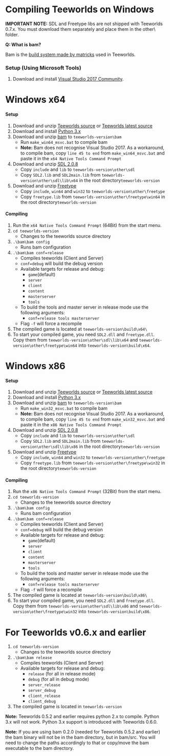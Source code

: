 # Compiling Teeworlds on Windows

**IMPORTANT NOTE:** SDL and Freetype libs are not shipped with Teeworlds 0.7.x. You must download them separately and place them in the other\ folder.

**Q: What is bam?**

Bam is the [build system made by matricks](http://matricks.github.io/bam/) used in Teeworlds.

### Setup (Using Microsoft Tools)
1. Download and install [Visual Studio 2017 Community](https://visualstudio.microsoft.com/de/downloads/).


# Windows x64 
#### Setup
1. Download and unzip [Teeworlds source](https://github.com/teeworlds/teeworlds/releases) or [Teeworlds latest source](https://github.com/teeworlds/teeworlds/archive/master.zip)
2. Download and install [Python 3.x](https://www.python.org/download/)
3. Download and unzip [bam](https://github.com/matricks/bam/archive/v0.5.1.zip) to `teeworlds-version\bam`
    - Run `make_win64_msvc.bat` to compile bam
    - **Note:** Bam does not recognise Visual Studio 2017. As a workaround, to compile bam, copy `line 45 to end` from `make_win64_msvc.bat` and paste it in the `x64 Native Tools Command Prompt`
4. Download and unzip [SDL 2.0.8](https://www.libsdl.org/release/SDL2-devel-2.0.8-VC.zip)
    - Copy `include` and `lib` to `teeworlds-version\other\sdl`
    - Copy `SDL2.lib` and `SDL2main.lib` from `teeworlds-version\other\sdl\lib\x64` in the root directory`teeworlds-version`
5. Download and unzip [Freetype](https://codeload.github.com/ubawurinna/freetype-windows-binaries/zip/master)
    - Copy `include`, `win64` and `win32` to `teeworlds-version\other\freetype`
    - Copy `freetype.lib` from `teeworlds-version\other\freetype\win64` in the root directory`teeworlds-version`


#### Compiling
1. Run the `x64 Native Tools Command Prompt` (64Bit) from the start menu.
2. `cd teeworlds-version`
    - Changes to the teeworlds source directory
3. `.\bam\bam config`
    - Runs bam configuration
4. `.\bam\bam conf=release`
    - Compiles teeworlds (Client and Server)
    - `conf=debug` will build the debug version
    - Available targets for release and debug:
        - `game`(default)
        - `server`
        - `client`
        - `content`
        - `masterserver`
        - `tools`
    - To build the tools and master server in release mode use the following arguments:
        - `conf=release tools masterserver`
    - Flag `-f` will force a recompile
5. The compiled game is located at `teeworlds-version\build\x64\`
6. To start your compiled game, you need `SDL2.dll` and `freetype.dll`. Copy them from `teeworlds-version\other\sdl\lib\x64` and `teeworlds-version\other\freetype\win64` into `teeworlds-version\build\x64`.


# Windows x86 
#### Setup
1. Download and unzip [Teeworlds source](https://github.com/teeworlds/teeworlds/releases) or [Teeworlds latest source](https://github.com/teeworlds/teeworlds/archive/master.zip)
2. Download and install [Python 3.x](https://www.python.org/download/)
3. Download and unzip [bam](https://github.com/matricks/bam/archive/v0.5.1.zip) to `teeworlds-version\bam`
    - Run `make_win32_msvc.bat` to compile bam
    - **Note:** Bam does not recognise Visual Studio 2017. As a workaround, to compile bam, copy `line 45 to end` from `make_win32_msvc.bat` and paste it in the `x86 Native Tools Command Prompt`
4. Download and unzip [SDL 2.0.8](https://www.libsdl.org/release/SDL2-devel-2.0.8-VC.zip)
    - Copy `include` and `lib` to `teeworlds-version\other\sdl`
    - Copy `SDL2.lib` and `SDL2main.lib` from `teeworlds-version\other\sdl\lib\x86` in the root directory`teeworlds-version`
5. Download and unzip [Freetype](https://codeload.github.com/ubawurinna/freetype-windows-binaries/zip/master)
    - Copy `include`, `win64` and `win32` to `teeworlds-version\other\freetype`
    - Copy `freetype.lib` from `teeworlds-version\other\freetype\win32` in the root directory`teeworlds-version`


#### Compiling
1. Run the `x86 Native Tools Command Prompt` (32Bit) from the start menu.
2. `cd teeworlds-version`
    - Changes to the teeworlds source directory
3. `.\bam\bam config`
    - Runs bam configuration
4. `.\bam\bam conf=release`
    - Compiles teeworlds (Client and Server)
    - `conf=debug` will build the debug version
    - Available targets for release and debug:
        - `game`(default)
        - `server`
        - `client`
        - `content`
        - `masterserver`
        - `tools`
    - To build the tools and master server in release mode use the following arguments:
        - `conf=release tools masterserver`
    - Flag `-f` will force a recompile
5. The compiled game is located at `teeworlds-version\build\x86\`
6. To start your compiled game, you need `SDL2.dll` and `freetype.dll`. Copy them from `teeworlds-version\other\sdl\lib\x86` and `teeworlds-version\other\freetype\win32` into `teeworlds-version\build\x86`.

    
# For Teeworlds v0.6.x and earlier

1. `cd teeworlds-version`
    - Changes to the teeworlds source directory
2. `.\bam\bam release`
    - Compiles teeworlds (Client and Server)
    - Available targets for release and debug:
        - `release` (for all in release mode)
        - `debug` (for all in debug mode)
        - `server_release`
        - `server_debug`
        - `client_release`
        - `client_debug`
3. The compiled game is located in `teeworlds-version`

**Note:** Teeworlds 0.5.2 and earlier requires python 2.x to compile. Python 3.x will not work. Python 3.x support is introduced with Teeworlds 0.6.0.

**Note:** If you are using bam 0.2.0 (needed for Teeworlds 0.5.2 and earlier) the bam binary will not be in the bam directory, but in bam/src. You will need to change the paths accordingly to that or copy/move the bam executable to the bam directory.
